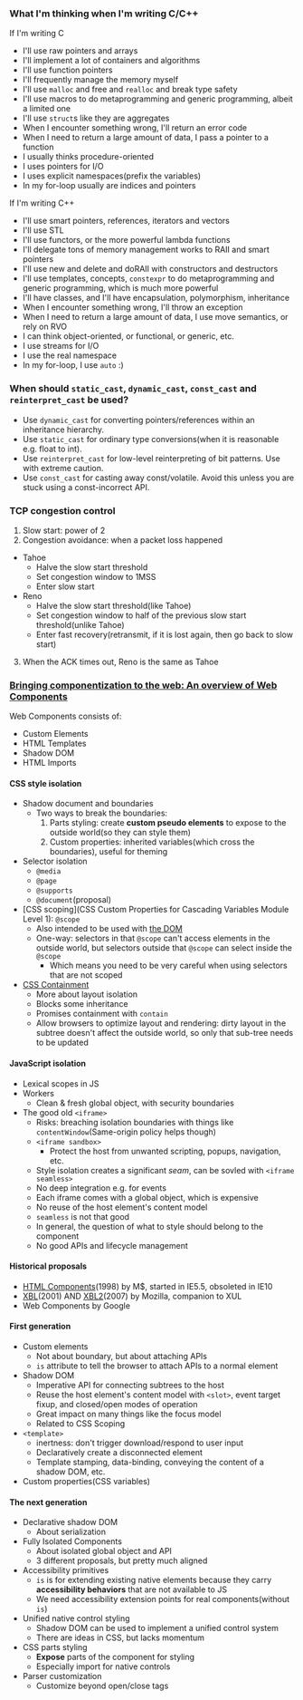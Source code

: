 ### What I'm thinking when I'm writing C/C++

If I'm writing C

* I'll use raw pointers and arrays
* I'll implement a lot of containers and algorithms
* I'll use function pointers
* I'll frequently manage the memory myself
* I'll use `malloc` and free and `realloc` and break type safety
* I'll use macros to do metaprogramming and generic programming, albeit a limited one
* I'll use `struct`s like they are aggregates
* When I encounter something wrong, I'll return an error code
* When I need to return a large amount of data, I pass a pointer to a function
* I usually thinks procedure-oriented
* I uses pointers for I/O
* I uses explicit namespaces(prefix the variables)
* In my for-loop usually are indices and pointers

If I'm writing C++

* I'll use smart pointers, references, iterators and vectors
* I'll use STL
* I'll use functors, or the more powerful lambda functions
* I'll delegate tons of memory management works to RAII and smart pointers
* I'll use new and delete and doRAII with constructors and destructors
* I'll use templates, concepts, `constexpr` to do metaprogramming and generic programming, which is much more powerful
* I'll have classes, and I'll have encapsulation, polymorphism, inheritance
* When I encounter something wrong, I'll throw an exception
* When I need to return a large amount of data, I use move semantics, or rely on RVO
* I can think object-oriented, or functional, or generic, etc.
* I use streams for I/O
* I use the real namespace
* In my for-loop, I use `auto` :)

### When should `static_cast`, `dynamic_cast`, `const_cast` and `reinterpret_cast` be used?

* Use `dynamic_cast` for converting pointers/references within an inheritance hierarchy.
* Use `static_cast` for ordinary type conversions(when it is reasonable e.g. float to int).
* Use `reinterpret_cast` for low-level reinterpreting of bit patterns. Use with extreme caution.
* Use `const_cast` for casting away const/volatile. Avoid this unless you are stuck using a const-incorrect API.

### TCP congestion control

1. Slow start: power of 2
2. Congestion avoidance: when a packet loss happened
  * Tahoe
    * Halve the slow start threshold
    * Set congestion window to 1MSS
    * Enter slow start
  * Reno
    * Halve the slow start threshold(like Tahoe)
    * Set congestion window to half of the previous slow start threshold(unlike Tahoe)
    * Enter fast recovery(retransmit, if it is lost again, then go back to slow start)
3. When the ACK times out, Reno is the same as Tahoe

### [Bringing componentization to the web: An overview of Web Components](http://blogs.windows.com/msedgedev/2015/07/14/bringing-componentization-to-the-web-an-overview-of-web-components/)

Web Components consists of:

* Custom Elements
* HTML Templates
* Shadow DOM
* HTML Imports

#### CSS style isolation

* Shadow document and boundaries
  * Two ways to break the boundaries:
    1. Parts styling: create **custom pseudo elements** to expose to the outside world(so they can style them)
    2. Custom properties: inherited variables(which cross the boundaries), useful for theming
* Selector isolation
  * `@media`
  * `@page`
  * `@supports`
  * `@document`(proposal)
* [CSS scoping](CSS Custom Properties for Cascading Variables Module Level 1): `@scope`
  * Also intended to be used with [the DOM](https://drafts.csswg.org/css-scoping/#scope)
  * One-way: selectors in that `@scope` can't access elements in the outside world, but selectors outside that `@scope` can select inside the `@scope`
    * Which means you need to be very careful when using selectors that are not scoped
* [CSS Containment](http://dev.w3.org/csswg/css-containment/)
  * More about layout isolation
  * Blocks some inheritance
  * Promises containment with `contain`
  * Allow browsers to optimize layout and rendering: dirty layout in the subtree doesn't affect the outside world, so only that sub-tree needs to be updated

#### JavaScript isolation

* Lexical scopes in JS
* Workers
  * Clean & fresh global object, with security boundaries
* The good old `<iframe>`
  * Risks: breaching isolation boundaries with things like `contentWindow`(Same-origin policy helps though)
  * `<iframe sandbox>`
    * Protect the host from unwanted scripting, popups, navigation, etc.
  * Style isolation creates a significant *seam*, can be sovled with `<iframe seamless>`
  * No deep integration e.g. for events
  * Each iframe comes with a global object, which is expensive
  * No reuse of the host element's content model
  * `seamless` is not that good
  * In general, the question of what to style should belong to the component
  * No good APIs and lifecycle management

#### Historical proposals

* [HTML Components](http://www.w3.org/TR/NOTE-HTMLComponents)(1998) by M$, started in IE5.5, obsoleted in IE10
* [XBL](http://www.w3.org/TR/2001/NOTE-xbl-20010223/)(2001) AND [XBL2](http://www.w3.org/TR/xbl/)(2007) by Mozilla, companion to XUL
* Web Components by Google

#### First generation

* Custom elements
  * Not about boundary, but about attaching APIs
  * `is` attribute to tell the browser to attach APIs to a normal element
* Shadow DOM
  * Imperative API for connecting subtrees to the host
  * Reuse the host element's content model with `<slot>`, event target fixup, and closed/open modes of operation
  * Great impact on many things like the focus model
  * Related to CSS Scoping
* `<template>`
  * inertness: don't trigger download/respond to user input
  * Declaratively create a disconnected element
  * Template stamping, data-binding, conveying the content of a shadow DOM, etc.
* Custom properties(CSS variables)

#### The next generation

* Declarative shadow DOM
  * About serialization
* Fully Isolated Components
  * About isolated global object and API
  * 3 different proposals, but pretty much aligned
* Accessibility primitives
  * `is` is for extending existing native elements because they carry **accessibility behaviors** that are not available to JS
  * We need accessibility extension points for real components(without `is`)
* Unified native control styling
  * Shadow DOM can be used to implement a unified control system
  * There are ideas in CSS, but lacks momentum
* CSS parts styling
  * **Expose** parts of the component for styling
  * Especially import for native controls
* Parser customization
  * Customize beyond open/close tags